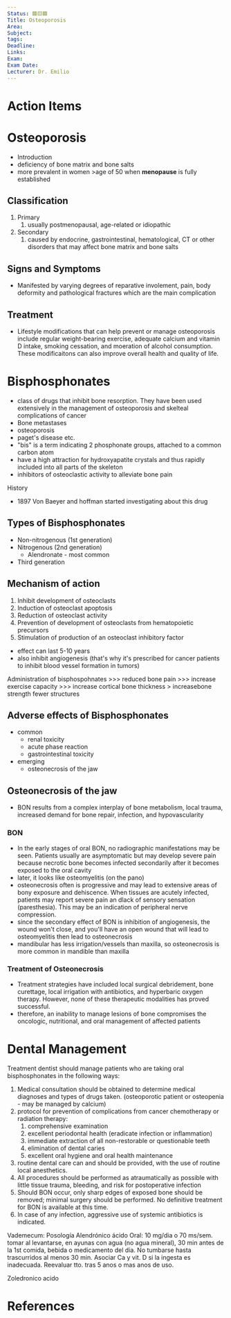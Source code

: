 ```yaml
---
Status: 🟥🟨🟩
Title: Osteoporosis
Area: 
Subject: 
tags: 
Deadline: 
Links: 
Exam: 
Exam Date: 
Lecturer: Dr. Emilio
---
```

# Action Items

# Osteoporosis 
- Introduction
- deficiency of bone matrix and bone salts
- more prevalent in women >age of 50 when **menopause** is fully established

## Classification 
1. Primary
	1. usually postmenopausal, age-related or idiopathic
2. Secondary
	1. caused by endocrine, gastrointestinal, hematological, CT or other disorders that may affect bone matrix and bone salts 

## Signs and Symptoms
- Manifested by varying degrees of reparative involement, pain, body deformity and pathological fractures which are the main complication 

## Treatment
- Lifestyle modifications that can help prevent or manage osteoporosis include regular weight-bearing exercise, adequate calcium and vitamin D intake, smoking cessation, and moeration of alcohol consumption. These modificaitons can also improve overall health and quality of life. 

# Bisphosphonates
- class of drugs that inhibit bone resorption. They have been used extensively in the management of osteoporosis and skelteal complications of cancer 
- Bone metastases
- osteoporosis 
- paget's disease etc.
- "bis" is a term indicating 2 phosphonate groups, attached to a common carbon atom
- have a high attraction for hydroxyapatite crystals and thus rapidly included into all parts of the skeleton
- inhibitors of osteoclastic activity to alleviate bone pain 

History
- 1897 Von Baeyer and hoffman started investigating about this drug 

## Types of Bisphosphonates 
- Non-nitrogenous (1st generation)
- Nitrogenous (2nd generation)
	- Alendronate - most common
- Third generation 

## Mechanism of action 
1. Inhibit development of osteoclasts
2. Induction of osteoclast apoptosis 
3. Reduction of osteoclast activity 
4. Prevention of development of osteoclasts from hematopoietic precursors 
5. Stimulation of production of an osteoclast inhibitory factor 
- effect can last 5-10 years 
- also inhibit angiogenesis (that's why it's prescribed for cancer patients to inhibit blood vessel formation in tumors)

Administration of bisphospohnates >>> reduced bone pain >>> increase exercise capacity >>> increase cortical bone thickness > increasebone strength fewer structures 

## Adverse effects of Bisphosphonates 
- common 
	- renal toxicity
	- acute phase reaction 
	- gastrointestinal toxicity
- emerging
	- osteonecrosis of the jaw 

## Osteonecrosis of the jaw 
- BON results from a complex interplay of bone metabolism, local trauma, increased demand for bone repair, infection, and hypovascularity 

### BON 
- In the early stages of oral BON, no radiographic manifestations may be seen. Patients usually are asymptomatic but may develop severe pain because necrotic bone becomes infected secondarily after it becomes exposed to the oral cavity 
- later, it looks like osteomyelitis (on the pano)
- osteonecrosis often is progressive and may lead to extensive areas of bony exposure and dehiscence. When tissues are acutely infected, patients may report severe pain an dlack of sensory sensation (paresthesia). This may be an indication of peripheral nerve compression. 
- since the secondary effect of BON is inhibition of angiogenesis, the wound won't close, and you'll have an open wound that will lead to osteomyelitis then lead to osteonecrosis
- mandibular has less irrigation/vessels than maxilla, so osteonecrosis is more common in mandible than maxilla

### Treatment of Osteonecrosis 
- Treatment strategies have included local surgical debridement, bone curettage, local irrigation with antibiotics, and hyperbaric oxygen therapy. However, none of these therapeutic modalities has proved successful. 
- therefore, an inability to manage lesions of bone compromises the oncologic, nutritional, and oral management of affected patients 

# Dental Management 
Treatment dentist should manage patients who are taking oral bisphosphonates in the following ways:
1. Medical consultation should be obtained to determine medical diagnoses and types of drugs taken. (osteoporotic patient or osteopenia - may be managed by calcium)
2. protocol for prevention of complications from cancer chemotherapy or radiation therapy:
	1. comprehensive examination 
	2. excellent periodontal health (eradicate infection or inflammation)
	3. immediate extraction of all non-restorable or questionable teeth
	4. elimination of dental caries 
	5. excellent oral hygiene and oral health maintenance 
3. routine dental care can and should be provided, with the use of routine local anesthetics. 
4. All procedures should be performed as atraumatically as possible with little tissue trauma, bleeding, and risk for postoperative infection 
5. Should BON occur, only sharp edges of exposed bone should be removed; minimal surgery should be performed. No definitive treatment for BON is available at this time.
6. In case of any infection, aggressive use of systemic antibiotics is indicated. 

Vademecum:
Posología
Alendrónico ácido
Oral: 10 mg/dia o 70 ms/sem. tomar al levantarse, en ayunas con agua (no agua mineral), 30 min antes de la 1st comida, bebida o medicamento del dia. No tumbarse hasta trascurridos al menos 30 min. Asociar Ca y vit. D si la ingesta es inadecuada. Reevaluar tto. tras 5 anos o mas anos de uso. 

Zoledronico acido 









# References

